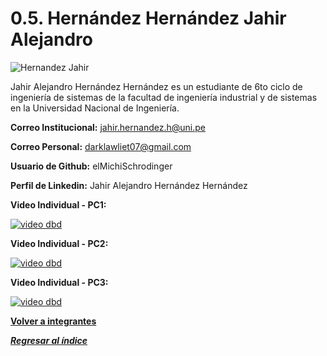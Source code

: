 # 0.5. Hernández Hernández Jahir Alejandro
![Hernandez Jahir](https://github.com/user-attachments/assets/f1a97395-ffa3-41b0-8134-bc6f655dfdcf)

Jahir Alejandro Hernández Hernández es un estudiante de 6to ciclo de ingeniería de sistemas de la facultad de ingeniería industrial y de sistemas en la Universidad Nacional de Ingeniería.

**Correo Institucional:** jahir.hernandez.h@uni.pe

**Correo Personal:** darklawliet07@gmail.com

**Usuario de Github:** elMichiSchrodinger

**Perfil de Linkedin:** Jahir Alejandro Hernández Hernández

**Video Individual - PC1:**


[![video dbd](https://i9.ytimg.com/vi/2ef1dC0qTj8/mqdefault.jpg?sqp=CNynm7gG-oaymwEmCMACELQB8quKqQMa8AEB-AH-CYAC0AWKAgwIABABGCkgNyh_MA8=&rs=AOn4CLB0q3X5milqEJrZ-DZqil5M_gY5vA)](https://youtu.be/2ef1dC0qTj8?si=w5aybse2JZkJb8qk)

**Video Individual - PC2:**

[![video dbd](https://i9.ytimg.com/vi/K9GXuJBWwnk/mqdefault.jpg?sqp=CLClm7gG-oaymwEmCMACELQB8quKqQMa8AEB-AH-CYAC0AWKAgwIABABGDQgZSgnMA8=&rs=AOn4CLAqgcoD6sTTny-WcS_yvMl0_xHNzQ)](https://youtu.be/K9GXuJBWwnk)

**Video Individual - PC3:**

[![video dbd](https://i9.ytimg.com/vi/K9GXuJBWwnk/mqdefault.jpg?sqp=CLClm7gG-oaymwEmCMACELQB8quKqQMa8AEB-AH-CYAC0AWKAgwIABABGDQgZSgnMA8=&rs=AOn4CLAqgcoD6sTTny-WcS_yvMl0_xHNzQ)](https://youtu.be/3KHepc-VWpQ)


**[Volver a integrantes](../../0/0.md)**

***[Regresar al índice](../../README.md)***